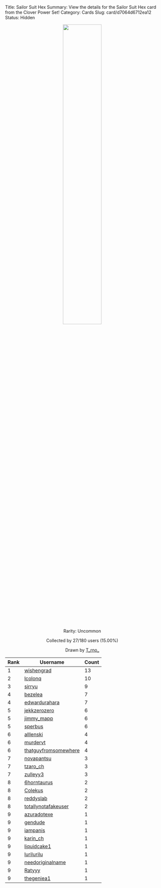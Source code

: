 Title: Sailor Suit Hex
Summary: View the details for the Sailor Suit Hex card from the Clover Power Set!
Category: Cards
Slug: card/d7064d6712ea12
Status: Hidden

<center><a href='/images/cards/d7064d6712ea12.png'><img src='/images/cards/d7064d6712ea12.png' width='50%'></a>

Rarity: Uncommon

Collected by 27/180 users (15.00%)

Drawn by <a href='https://twitter.com/T_rno_'>T_rno_</a></center>

<table class="table">
  <thead>
    <tr>
      <th scope="col">Rank</th>
      <th scope="col">Username</th>
      <th scope="col">Count</th>
    </tr>
  </thead>
  <tbody>
    <tr>
      <td>1</td>
      <td><a href="https://www.twitch.tv/wishengrad">wishengrad</a></td>
      <td>13</td>
      </tr>
    <tr>
      <td>2</td>
      <td><a href="https://www.twitch.tv/lcolonq">lcolonq</a></td>
      <td>10</td>
      </tr>
    <tr>
      <td>3</td>
      <td><a href="https://www.twitch.tv/sirryu">sirryu</a></td>
      <td>9</td>
      </tr>
    <tr>
      <td>4</td>
      <td><a href="https://www.twitch.tv/bezelea">bezelea</a></td>
      <td>7</td>
      </tr>
    <tr>
      <td>4</td>
      <td><a href="https://www.twitch.tv/edwardurahara">edwardurahara</a></td>
      <td>7</td>
      </tr>
    <tr>
      <td>5</td>
      <td><a href="https://www.twitch.tv/jekkzerozero">jekkzerozero</a></td>
      <td>6</td>
      </tr>
    <tr>
      <td>5</td>
      <td><a href="https://www.twitch.tv/jimmy_mapp">jimmy_mapp</a></td>
      <td>6</td>
      </tr>
    <tr>
      <td>5</td>
      <td><a href="https://www.twitch.tv/sperbus">sperbus</a></td>
      <td>6</td>
      </tr>
    <tr>
      <td>6</td>
      <td><a href="https://www.twitch.tv/alllenski">alllenski</a></td>
      <td>4</td>
      </tr>
    <tr>
      <td>6</td>
      <td><a href="https://www.twitch.tv/murdervt">murdervt</a></td>
      <td>4</td>
      </tr>
    <tr>
      <td>6</td>
      <td><a href="https://www.twitch.tv/thatguyfromsomewhere">thatguyfromsomewhere</a></td>
      <td>4</td>
      </tr>
    <tr>
      <td>7</td>
      <td><a href="https://www.twitch.tv/novapantsu">novapantsu</a></td>
      <td>3</td>
      </tr>
    <tr>
      <td>7</td>
      <td><a href="https://www.twitch.tv/tzaro_ch">tzaro_ch</a></td>
      <td>3</td>
      </tr>
    <tr>
      <td>7</td>
      <td><a href="https://www.twitch.tv/zulleyy3">zulleyy3</a></td>
      <td>3</td>
      </tr>
    <tr>
      <td>8</td>
      <td><a href="https://www.twitch.tv/6horntaurus">6horntaurus</a></td>
      <td>2</td>
      </tr>
    <tr>
      <td>8</td>
      <td><a href="https://www.twitch.tv/colekus">Colekus</a></td>
      <td>2</td>
      </tr>
    <tr>
      <td>8</td>
      <td><a href="https://www.twitch.tv/reddyslab">reddyslab</a></td>
      <td>2</td>
      </tr>
    <tr>
      <td>8</td>
      <td><a href="https://www.twitch.tv/totallynotafakeuser">totallynotafakeuser</a></td>
      <td>2</td>
      </tr>
    <tr>
      <td>9</td>
      <td><a href="https://www.twitch.tv/azuradotexe">azuradotexe</a></td>
      <td>1</td>
      </tr>
    <tr>
      <td>9</td>
      <td><a href="https://www.twitch.tv/gendude">gendude</a></td>
      <td>1</td>
      </tr>
    <tr>
      <td>9</td>
      <td><a href="https://www.twitch.tv/iampanis">iampanis</a></td>
      <td>1</td>
      </tr>
    <tr>
      <td>9</td>
      <td><a href="https://www.twitch.tv/karin_ch">karin_ch</a></td>
      <td>1</td>
      </tr>
    <tr>
      <td>9</td>
      <td><a href="https://www.twitch.tv/liquidcake1">liquidcake1</a></td>
      <td>1</td>
      </tr>
    <tr>
      <td>9</td>
      <td><a href="https://www.twitch.tv/lurilurilu">lurilurilu</a></td>
      <td>1</td>
      </tr>
    <tr>
      <td>9</td>
      <td><a href="https://www.twitch.tv/needoriginalname">needoriginalname</a></td>
      <td>1</td>
      </tr>
    <tr>
      <td>9</td>
      <td><a href="https://www.twitch.tv/ratyyy">Ratyyy</a></td>
      <td>1</td>
      </tr>
    <tr>
      <td>9</td>
      <td><a href="https://www.twitch.tv/thegeniea1">thegeniea1</a></td>
      <td>1</td>
      </tr>
  </tbody>
</table>